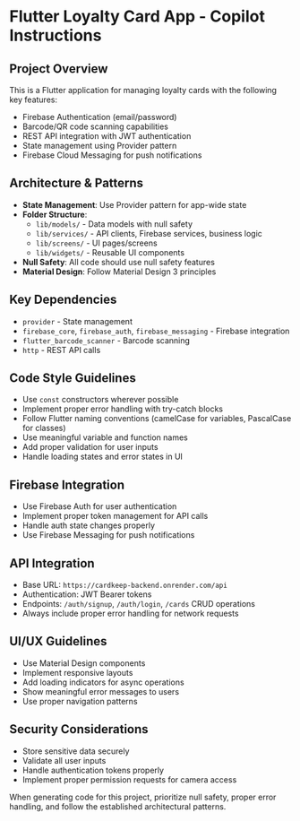 <!-- Use this file to provide workspace-specific custom instructions to Copilot. For more details, visit https://code.visualstudio.com/docs/copilot/copilot-customization#_use-a-githubcopilotinstructionsmd-file -->

# Flutter Loyalty Card App - Copilot Instructions

## Project Overview
This is a Flutter application for managing loyalty cards with the following key features:
- Firebase Authentication (email/password)
- Barcode/QR code scanning capabilities  
- REST API integration with JWT authentication
- State management using Provider pattern
- Firebase Cloud Messaging for push notifications

## Architecture & Patterns
- **State Management**: Use Provider pattern for app-wide state
- **Folder Structure**: 
  - `lib/models/` - Data models with null safety
  - `lib/services/` - API clients, Firebase services, business logic
  - `lib/screens/` - UI pages/screens
  - `lib/widgets/` - Reusable UI components
- **Null Safety**: All code should use null safety features
- **Material Design**: Follow Material Design 3 principles

## Key Dependencies
- `provider` - State management
- `firebase_core`, `firebase_auth`, `firebase_messaging` - Firebase integration
- `flutter_barcode_scanner` - Barcode scanning
- `http` - REST API calls

## Code Style Guidelines
- Use `const` constructors wherever possible
- Implement proper error handling with try-catch blocks
- Follow Flutter naming conventions (camelCase for variables, PascalCase for classes)
- Use meaningful variable and function names
- Add proper validation for user inputs
- Handle loading states and error states in UI

## Firebase Integration
- Use Firebase Auth for user authentication
- Implement proper token management for API calls
- Handle auth state changes properly
- Use Firebase Messaging for push notifications

## API Integration
- Base URL: `https://cardkeep-backend.onrender.com/api`
- Authentication: JWT Bearer tokens
- Endpoints: `/auth/signup`, `/auth/login`, `/cards` CRUD operations
- Always include proper error handling for network requests

## UI/UX Guidelines
- Use Material Design components
- Implement responsive layouts
- Add loading indicators for async operations
- Show meaningful error messages to users
- Use proper navigation patterns

## Security Considerations
- Store sensitive data securely
- Validate all user inputs
- Handle authentication tokens properly
- Implement proper permission requests for camera access

When generating code for this project, prioritize null safety, proper error handling, and follow the established architectural patterns.
